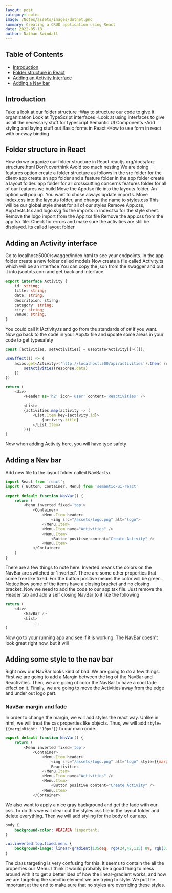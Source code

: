 ```yaml
---
layout: post
category: notes
image: /Notes/assets/images/dotnet.png
summary: Creating a CRUD application using React
date: 2022-05-18
author: Nathan Swindall
---
```



<link rel="stylesheet" href="/blog-tech/assets/markdown.css">

## Table of Contents 

- [Introduction](#introduction)
- [Folder structure in React](#folder-structure-in-react)
- [Adding an Activity Interface](#adding-an-activity-interface)
- [Adding a Nav bar](#adding-a-nav-bar)



## <strong>Introduction</strong>
Take a look at our folder structure
    -Way to structure our code to give it organization
Look at TypeScript interfaces 
    -Look at using interfaces to give us all the necessary stuff for typescript
Semantic UI Components 
    -Add styling and laying stuff out
Basic forms in React 
    -How to use form in react with oneway binding 

## <strong>Folder structure in React</strong>

How do we organize our folder structure in React 
reactjs.org/docs/faq-structure.html
Don't overthink 
Avoid too much nesting 
We are doing features option 
create a folder structure as follows 
in the src folder for the client-app 
create an app folder and a feature folder 
in the app folder create a layout folder.
app folder for all crosscutting concerns 
features folder for all of our features we build 
Move the App.tsx file into the layouts folder. 
An option will pop up. You want to chose always update imports. 
Move index.css into the layouts folder, and change the name to styles.css 
This will be our global style sheet for all of our styles 
Remove App.css, App.tests.tsx and logo.svg
fix the imports in index.tsx for the style sheet. 
Remove the logo import from the App.txs file 
Remove the app.css from the app.tsx file. 
Check for errors and make sure the activities are still be displayed. 
its called layout folder 


## <strong>Adding an Activity interface</strong>
Go to localhost:5000/swagger/index.html to see your endpoints.
In the app folder create a new folder called models 
Now create a file called Activity.ts which will be an interface 
You can copy the json from the swagger and put it into jsontots.com and get back and interface. 

```ts 
export interface Activity {
    id: string; 
    title: string; 
    date: string; 
    descritpion: stirng; 
    category: string;
    city: string; 
    venue: string; 
}
```

You could call it IActivity.ts and go from the standards of c# if you want. 
Now go back to the code in your App.tx file and update some areas in your code to get typesafety 

```js
const [activities, setActivities] = useState<Activity[]>([]); 

useEffect(() => {
    axios.get<Activity>('http://localhost:500/api/activities').then( response => {
        setActivities(response.data)
    })
})

return (
    <div>
        <Header as='h2' icon='user' content='Reactivities' />

        <List> 
        {activities.map(activity -> (
            <List.Item key={activity.id}>
                {activity.title}
            </List.Item>
        ))}
)
```

Now when adding Activity here, you will have type safety 

## <strong>Adding a Nav bar</strong>

Add new file to the layout folder called NavBar.tsx

```js
import React from 'react';
import { Button, Container, Menu} from 'semantic-ui-react'

export default function NavVar() {
    return (
        <Menu inverted fixed='top'>
            <Container>
                <Menu.Item header>
                    <img src="/assets/logo.png" alt="logo">
                </Menu.Item>
                <Menu.Item name="Activities" />
                <Menu.Item>
                    <Button positive content="Create Activity" />
                <Menu.Item>
            </Container>
    )
}
```
There are a few things to note here.
Inverted means the colors on the NavBar are switched or 'inverted'. 
There are some other properties that come free like fixed. 
For the button positive means the color will be green. 
Notice how some of the items have a closing bracket and no closing bracket. 
Now we need to add the code to our app.tsx file. 
Just remove the Header tab and add a self closing NavBar to it like the following 

```js 
return ( 
    <div>
        <NavBar />
        <List>
            ...
)
```

Now go to your running app and see if it is working. The NavBar doesn't look great right now, but it will 


## <strong>Adding some style to the nav bar</strong>

Right now our NavBar looks kind of bad. We are going to do a few things. First we are going to add a Margin between the log of the NavBar and Reactivities. Then, we are going ot color the NavBar to have a cool fade effect on it. Finally, we are going to move the Activities away from the edge and under out logo part. 

### <strong>NavBar margin and fade</strong>

In order to change the margin, we will add styles the react way. Unlike in html, we will treat the css properties like objects. Thus, we will add <code class="code-style2">style={{marginRight: '10px'}}</code> to our main code. 
```js 
export default function NavVar() {
    return (
        <Menu inverted fixed='top'>
            <Container>
                <Menu.Item header>
                    <img src="/assets/logo.png" alt="logo" style={{marginRight: '10px'}}>
                    Reactivities
                </Menu.Item>
                <Menu.Item name="Activities" />
                <Menu.Item>
                    <Button positive content="Create Activity" />
                <Menu.Item>
            </Container>
```
We also want to apply a nice gray background and get the fade with our css. To do this we will clear out the styles.css file in the layout folder and delete everything. Then we will add styling for the body of our app. 

```css
body {
    background-color: #EAEAEA !important;
}

.ui.inverted.top.fixed.menu {
    background-image: linear-gradient(135deg, rgb(24,42,115) 0%, rgb(33,138,174) 69%, rgb(32,167,172)) !important;
}
```

The class targeting is very confusing for this. It seems to contain the all the properties our Menu. I think it would probably be a good thing to mess around with it to get a better idea of how the linear-gradient works, and how we are targeting the specific element we are trying to style. We put the important at the end to make sure that no styles are overriding these styles. 